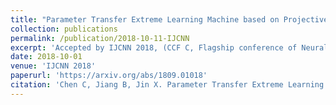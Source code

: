 ```yaml
---
title: "Parameter Transfer Extreme Learning Machine based on Projective Model"
collection: publications
permalink: /publication/2018-10-11-IJCNN
excerpt: 'Accepted by IJCNN 2018, (CCF C, Flagship conference of Neural Networks)'
date: 2018-10-01
venue: 'IJCNN 2018'
paperurl: 'https://arxiv.org/abs/1809.01018'
citation: 'Chen C, Jiang B, Jin X. Parameter Transfer Extreme Learning Machine based on Projective Model[J]. arXiv preprint arXiv:1809.01018, 2018.'
---
```


